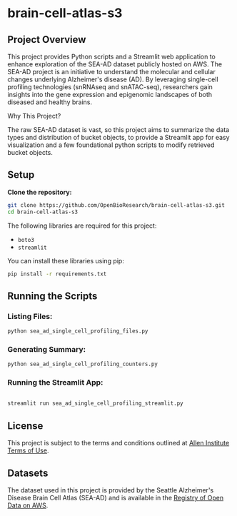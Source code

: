 # brain-cell-atlas-s3

## Project Overview

This project provides Python scripts and a Streamlit web application to enhance exploration of the  SEA-AD dataset publicly hosted on AWS. The SEA-AD project is an initiative to understand the molecular and cellular changes underlying Alzheimer's disease (AD). By leveraging single-cell profiling technologies (snRNAseq and snATAC-seq), researchers gain insights into the gene expression and epigenomic landscapes of both diseased and healthy brains.

Why This Project?

The raw SEA-AD dataset is vast, so this project aims to summarize the data types and distribution of bucket objects, to provide a Streamlit app for easy visualization and a few foundational python scripts to modify retrieved bucket objects.

## Setup

**Clone the repository:**

```bash
git clone https://github.com/OpenBioResearch/brain-cell-atlas-s3.git
cd brain-cell-atlas-s3
```

The following libraries are required for this project:
- `boto3`
- `streamlit`

You can install these libraries using pip:

```bash
pip install -r requirements.txt
```

## Running the Scripts

### Listing Files:

```bash
python sea_ad_single_cell_profiling_files.py
```

### Generating Summary:

```bash
python sea_ad_single_cell_profiling_counters.py
```

### Running the Streamlit App:

```bash

streamlit run sea_ad_single_cell_profiling_streamlit.py
```

## License

This project is subject to the terms and conditions outlined at [Allen Institute Terms of Use](https://alleninstitute.org/legal/terms-use/).

## Datasets

The dataset used in this project is provided by the Seattle Alzheimer's Disease Brain Cell Atlas (SEA-AD) and is available in the [Registry of Open Data on AWS](https://registry.opendata.aws/).
